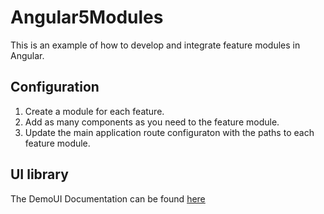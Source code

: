 # Angular5Modules
This is an example of how to develop and integrate feature modules in Angular.

## Configuration
1. Create a module for each feature. 
2. Add as many components as you need to the feature module.
3. Update the main application route configuraton with the paths to each feature module.

## UI library
The DemoUI Documentation can be found [here](src/app/demo-ui/README.md)